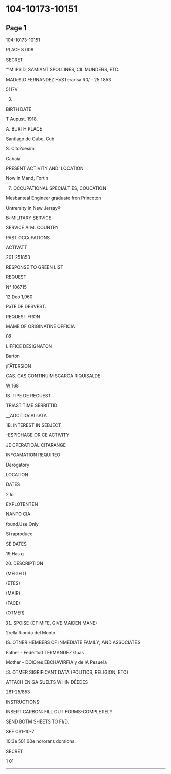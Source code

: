 # 104-10173-10151

## Page 1

104-10173-10151

PLACE 8 009

SECRET

"'M'IPSID, SAMIÁNT SPOLLINES, CIL MUNDERS, ETC.

MADeStO FERNANDEZ HoSTerarIsa R0/ - 25 1853

5117V

3.

BIRTH DATE

T Aupust. 1918.

A. BURTH PLACE

SantIago de Cube, Cub

S. Cito?cesim

Cabaia

PRESENT ACTIVITY AND' LOCATION

Now In Mand, Fortin

7. OCCUPATIONAL SPECIALTIES, COUCATION

Mesbanteal Engineer graduate fron Princoton

Untreralty in New Jersay®

B: MILITARY SERVICE

SERVICE ArM. COUNTRY

PAST OCCuPATIONS

ACTIVATT

201-251853

RESPONSE TO GREEN LIST

REQUEST

N° 106715

12 Deo 1,960

PaTE DE DESVEST.

REQUEST FRON

MAME OF ORIGINATINE OFFICIA

03

LIFFICE DESIGNATON

Barton

¡FÄTERSION

CAS. GAS CONTINUIM SCARCA RIQUISALDE

W 168

IS. TIPE DE RECUEST

TRIAST TIME SERRITTID

__AOCITIOnAl sATA

1B. INTEREST IN SEBJECT

-ESPICHAGE OR CE ACTIVITY

JE CPERATIOAL CITARANGE

INFOAMATION REQUIREO

Derogatory

LOCATION

DATES

2 lo

EXPLOTENTEN

NANTO CIA

found.Use Only

Si raproduce

SE DATES

19 Has g

20. DESCRIPTION

(MEIGHT)

(ETES)

(MAIR)

(FACE)

(OTMER)

31. SPOiSE (OF MIFE, GIVE MAIDEN MANE)

2rella Rionda del Monto

IS. OTNER HEMBERS OF INMEDIATE FAMILY, AND ASSOCIÁTES

Father - Feder1o0 TERMANDEZ Guas

Mother - DOlOres EBCHAVIRFIA y de lA Pesuela

:3. OTMER SIGRIFICANT DATA (POLITICS, RELIGION, ETO)

ATTACH ENIGA SUELTS WHIN DÉEDES

281-25/853

INSTRUCTIONS:

INSERT CARBON: FILL OUT FORMS-COMPLETELY.

SEND BOTM SHEETS TO FI/D.

SEE CS1-10-7

10:3e 501 00e nororans dorsions.

SECRET

1 01

---

